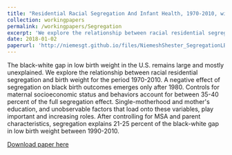 ```yaml
---
title: "Residential Racial Segregation And Infant Health, 1970-2010, with Katharine Shester (Washington and Lee University)"
collection: workingpapers
permalink: /workingpapers/Segregation
excerpt: 'We explore the relationship between racial residential segregation and birth weight for the period 1970-2010. A negative effect of segregation on black birth outcomes emerges only after 1980.'
date: 2018-01-02
paperurl: 'http://niemesgt.github.io/files/NiemeshShester_SegregationLBW.pdf'
---
```

The black-white gap in low birth weight in the U.S. remains large and mostly unexplained. We explore the relationship between racial residential segregation and birth weight for the period 1970-2010. A negative effect of segregation on black birth outcomes emerges only after 1980. Controls for maternal socioeconomic status and behaviors account for between 35-40 percent of the full segregation effect. Single-motherhood and mother's education, and unobservable factors that load onto these variables, play important and increasing roles. After controlling for MSA and parent characteristics, segregation explains 21-25 percent of the black-white gap in low birth weight between 1990-2010.

[Download paper here](http://niemesgt.github.io/files/NiemeshShester_SegregationLBW.pdf)